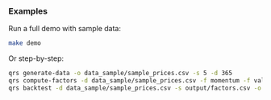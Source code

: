 ### Examples

Run a full demo with sample data:

```bash
make demo
```

Or step-by-step:

```bash
qrs generate-data -o data_sample/sample_prices.csv -s 5 -d 365
qrs compute-factors -d data_sample/sample_prices.csv -f momentum -f value -o output/factors.csv
qrs backtest -d data_sample/sample_prices.csv -s output/factors.csv -o output/backtest_results.json
```



